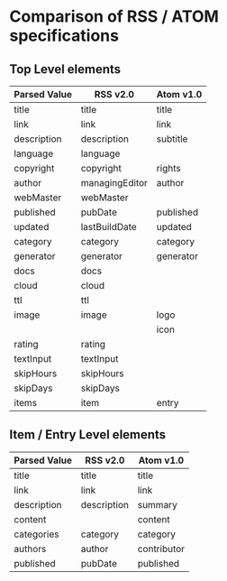 # Comparison of RSS / ATOM specifications

## Top Level elements

| Parsed Value  | RSS v2.0      | Atom v1.0     |
| ------------- | ------------- | ------------- |
| title         | title         | title         |
| link          | link          | link          |
| description   | description   | subtitle      |
| language      | language      |               |
| copyright     | copyright     | rights        |
| author        | managingEditor| author        |
| webMaster     | webMaster     |               |
| published     | pubDate       | published     |
| updated       | lastBuildDate | updated       |
| category      | category      | category      |
| generator     | generator     | generator     |
| docs          | docs          |               |
| cloud         | cloud         |               |
| ttl           | ttl           |               |
| image         | image         | logo          |
|               |               | icon          |
| rating        | rating        |               |
| textInput     | textInput     |               |
| skipHours     | skipHours     |               |
| skipDays      | skipDays      |               |
| items         | item          | entry         |

## Item / Entry Level elements

| Parsed Value  | RSS v2.0      | Atom v1.0     |
| ------------- | ------------- | ------------- |
| title         | title         | title         |
| link          | link          | link          |
| description   | description   | summary       |
| content       |               | content       |
| categories    | category      | category      |
| authors       | author        | contributor   |
| published     | pubDate       | published     |

